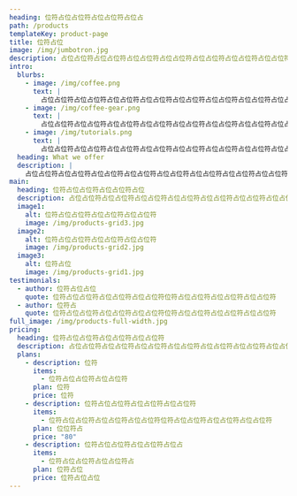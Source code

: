 ```yaml
---
heading: 位符占位占位符占位占位符占位占
path: /products
templateKey: product-page
title: 位符占位
image: /img/jumbotron.jpg
description: 占位占位符占位占位符占位占位符占位占位符占位占位符占位占位符占位占位符占位占位符占位占位符占位占位符
intro:
  blurbs:
    - image: /img/coffee.png
      text: |
        占位占位符占位占位符占位占位符占位占位符占位占位符占位占位符占位占位符占位占位符占位占位符占位占位符
    - image: /img/coffee-gear.png
      text: |
        占位占位符占位占位符占位占位符占位占位符占位占位符占位占位符占位占位符占位占位符占位占位符占位占位符
    - image: /img/tutorials.png
      text: |
        占位占位符占位占位符占位占位符占位占位符占位占位符占位占位符占位占位符占位占位符占位占位符占位占位符
  heading: What we offer
  description: |
    占位占位符占位占位符占位占位符占位占位符占位占位符占位占位符占位占位符占位占位符占位占位符占位占位符
main:
  heading: 位符占位占位符占位占位符占位
  description: 占位占位符占位占位符占位占位符占位占位符占位占位符占位占位符占位占位符占位占位符占位占位符占位占位符
  image1:
    alt: 位符占位占位符占位占位符占位占位符
    image: /img/products-grid3.jpg
  image2:
    alt: 位符占位占位符占位占位符占位占位符
    image: /img/products-grid2.jpg
  image3:
    alt: 位符占位
    image: /img/products-grid1.jpg
testimonials:
  - author: 位符占位占位
    quote: 位符占位占位符占位占位符占位占位符位符占位占位符占位占位符占位占位符
  - author: 位符占
    quote: 位符占位占位符占位占位符占位占位符位符占位占位符占位占位符占位占位符
full_image: /img/products-full-width.jpg
pricing:
  heading: 位符占位占位符占位占位符占位占位符
  description: 占位占位符占位占位符占位占位符占位占位符占位占位符占位占位符占位占位符占位占位符占位占位符占位占位符
  plans:
    - description: 位符
      items:
        - 位符占位占位符占位占位符
      plan: 位符
      price: 位符
    - description: 位符占位占位符占位占位符占位占位符
      items:
        - 位符占位占位符占位占位符占位占位符位符占位占位符占位占位符占位占位符
      plan: 位位符占
      price: "80"
    - description: 位符占位占位符占位占位符占位占
      items:
        - 位符占位占位符占位占位符占
      plan: 位符占位
      price: 位符占位占位
---
```

